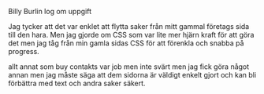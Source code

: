 Billy Burlin log om uppgift 

Jag tycker att det var enklet att flytta saker från mitt gammal företags sida till den hara. Men jag gjorde om CSS som var lite mer hjärn kraft för att göra det men jag tåg från min gamla sidas CSS för att förenkla och snabba på progress. 

allt annat som buy contakts var job men inte svärt men jag fick göra något annan men jag måste säga att dem sidorna är väldigt enkelt gjort och kan bli förbättra med text och andra saker säkert.